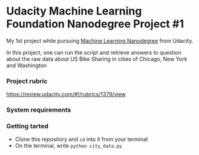 # Udacity Machine Learning Foundation Nanodegree Project #1

My 1st project while pursuing [Machine Learning Nanodegree](https://in.udacity.com/course/machine-learning-engineer-nanodegree--nd009-infn) from Udacity.

In this project, one can run the script and retrieve answers to question about the raw
data about US Bike Sharing in cities of Chicago, New York and Washington

### Project rubric
https://review.udacity.com/#!/rubrics/1379/view

### System requirements

### Getting tarted
- Clone this repository and `cd` into it from your terminal
- On the terminal, write `python city_data.py`
